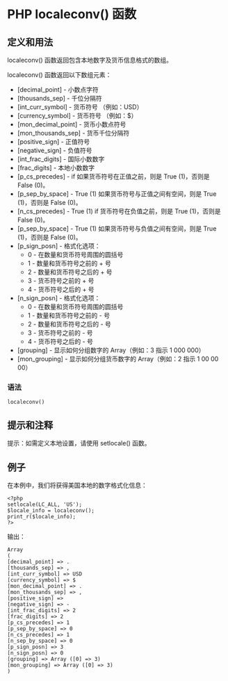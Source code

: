 # PHP localeconv() 函数



## 定义和用法

localeconv() 函数返回包含本地数字及货币信息格式的数组。

localeconv() 函数返回以下数组元素：

*   [decimal_point] - 小数点字符
*   [thousands_sep] - 千位分隔符
*   [int_curr_symbol] - 货币符号 （例如：USD）
*   [currency_symbol] - 货币符号 （例如：$）
*   [mon_decimal_point] - 货币小数点符号
*   [mon_thousands_sep] - 货币千位分隔符
*   [positive_sign] - 正值符号
*   [negative_sign] - 负值符号
*   [int_frac_digits] - 国际小数数字
*   [frac_digits] - 本地小数数字
*   [p_cs_precedes] - if 如果货币符号在正值之前，则是 True (1)，否则是 False (0)。
*   [p_sep_by_space] - True (1) 如果货币符号与正值之间有空间，则是 True (1)，否则是 False (0)。
*   [n_cs_precedes] - True (1) if 货币符号在负值之前，则是 True (1)，否则是 False (0)。
*   [p_sep_by_space] - True (1) 如果货币符号与负值之间有空间，则是 True (1)，否则是 False (0)。
*   [p_sign_posn] - 格式化选项：
    *   0 - 在数量和货币符号周围的圆括号
    *   1 - 数量和货币符号之前的 + 号
    *   2 - 数量和货币符号之后的 + 号
    *   3 - 货币符号之前的 + 号
    *   4 - 货币符号之后的 + 号
*   [n_sign_posn] - 格式化选项：
    *   0 - 在数量和货币符号周围的圆括号
    *   1 - 数量和货币符号之前的 - 号
    *   2 - 数量和货币符号之后的 - 号
    *   3 - 货币符号之前的 - 号
    *   4 - 货币符号之后的 - 号
*   [grouping] - 显示如何分组数字的 Array（例如：3 指示 1 000 000）
*   [mon_grouping] - 显示如何分组货币数字的 Array（例如：2 指示 1 00 00 00）

### 语法

```
localeconv()
```

## 提示和注释

提示：如需定义本地设置，请使用 setlocale() 函数。

## 例子

在本例中，我们将获得美国本地的数字格式化信息：

```
<?php
setlocale(LC_ALL, 'US');
$locale_info = localeconv();
print_r($locale_info);
?>
```

输出：

```
Array
(
[decimal_point] => .
[thousands_sep] => ,
[int_curr_symbol] => USD
[currency_symbol] => $
[mon_decimal_point] => .
[mon_thousands_sep] => ,
[positive_sign] =>
[negative_sign] => -
[int_frac_digits] => 2
[frac_digits] => 2
[p_cs_precedes] => 1
[p_sep_by_space] => 0
[n_cs_precedes] => 1
[n_sep_by_space] => 0
[p_sign_posn] => 3
[n_sign_posn] => 0
[grouping] => Array ([0] => 3)
[mon_grouping] => Array ([0] => 3)
)
```



